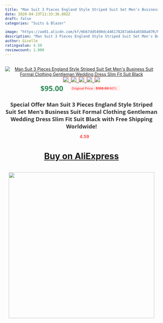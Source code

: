```yaml
---
title: "Man Suit 3 Pieces England Style Striped Suit Set Men's Business Suit Formal Clothing Gentleman Wedding Dress Slim Fit Suit Black"
date: 2020-04-23T11:33:36.892Z
draft: false
categories: "Suits & Blazer"

image: "https://ae01.alicdn.com/kf/Hb67dd5490dc446178287a6b4a0388a07R/Man-Suit-3-Pieces-England-Style-Striped-Suit-Set-Men-s-Business-Suit-Formal-Clothing-Gentleman.jpg"
description: "Man Suit 3 Pieces England Style Striped Suit Set Men's Business Suit Formal Clothing Gentleman Wedding Dress Slim Fit Suit Black"
author: Giselle
ratingvalue: 4.59
reviewcount: 1.000
---
```

<br>
<div style="text-align: center;">
<a href="https://s.click.aliexpress.com/e/_AYlBu1" target="_blank" rel="nofollow noopener noreferrer"><img alt="Man Suit 3 Pieces England Style Striped Suit Set Men's Business Suit Formal Clothing Gentleman Wedding Dress Slim Fit Suit Black" class="magnifier-image" src="https://ae01.alicdn.com/kf/Hb67dd5490dc446178287a6b4a0388a07R/Man-Suit-3-Pieces-England-Style-Striped-Suit-Set-Men-s-Business-Suit-Formal-Clothing-Gentleman.jpg_640x640.jpg">
<br>
<img style="border:1px solid salmon" src="https://ae01.alicdn.com/kf/Hb67dd5490dc446178287a6b4a0388a07R/Man-Suit-3-Pieces-England-Style-Striped-Suit-Set-Men-s-Business-Suit-Formal-Clothing-Gentleman.jpg_120x120.jpg">&nbsp;&nbsp;<img style="border:1px solid salmon" src="https://ae01.alicdn.com/kf/H9aec771fab3d46e8bf633717b4cb382aM/Man-Suit-3-Pieces-England-Style-Striped-Suit-Set-Men-s-Business-Suit-Formal-Clothing-Gentleman.jpg_120x120.jpg">&nbsp;&nbsp;<img style="border:1px solid salmon" src="https://ae01.alicdn.com/kf/H83bf84e1eec24ac49b211f911230080cG/Man-Suit-3-Pieces-England-Style-Striped-Suit-Set-Men-s-Business-Suit-Formal-Clothing-Gentleman.jpg_120x120.jpg">&nbsp;&nbsp;<img style="border:1px solid salmon" src="https://ae01.alicdn.com/kf/He463b524673445688147715c7c62d1a5V/Man-Suit-3-Pieces-England-Style-Striped-Suit-Set-Men-s-Business-Suit-Formal-Clothing-Gentleman.jpg_120x120.jpg">&nbsp;&nbsp;<img style="border:1px solid salmon" src="https://ae01.alicdn.com/kf/Hda1659506be442169b496a5b915c9d553/Man-Suit-3-Pieces-England-Style-Striped-Suit-Set-Men-s-Business-Suit-Formal-Clothing-Gentleman.jpg_120x120.jpg"></a></div><br0>
<div style="text-align: center;"><span style="background-color: white; border: 0px; box-sizing: border-box; color: seagreen; display: inline-block; font-family: &quot;open sans&quot; , &quot;arial&quot; , &quot;helvetica&quot; , sans-serif , &quot;heiti&quot;; font-size: 24px; font-stretch: inherit; font-weight: 700; line-height: inherit; margin: 0px 10px 0px 0px; padding: 0px; vertical-align: middle;">$95.00 </span>
<span style="background: rgb(255 , 241 , 241); border-radius: 3px; border: 0px; box-sizing: border-box; color: #ff4747; display: inline-block; font-family: inherit; font-size: 12px; font-stretch: inherit; font-style: inherit; font-variant: inherit; font-weight: 600; line-height: inherit; margin: 0px; padding: 2px 5px; transform: scale(0.9); vertical-align: middle;">Original Price : <b style="text-decoration: line-through;">$189.99 </b> 50%&nbsp;&nbsp;</span></div>
<h1 style="color: #333333; display: inline-block; font-family: &quot;open sans&quot; , &quot;arial&quot; , &quot;helvetica&quot; , sans-serif , &quot;heiti&quot;; font-size: 18px; font-stretch: inherit; font-weight: 700; text-align: center;">Special Offer Man Suit 3 Pieces England Style Striped Suit Set Men's Business Suit Formal Clothing Gentleman Wedding Dress Slim Fit Suit Black with Free Shipping Worldwide!</h1>
<div style="color: #ff4747; text-align: center;">
<img src="https://4.bp.blogspot.com/-M0ZcTcb-5uY/XleCXlxnR4I/AAAAAAAAAEc/OrjgMkXV1oMQFaCRZj5HQwOCBcu3w1FegCPcBGAYYCw/s1600/star.png" style="height: 15px;">&nbsp;<b>4.59</b></div>
<div class="button_cont" align="center"><a class="buynow_a" href="https://s.click.aliexpress.com/e/_AYlBu1" target="_blank" rel="nofollow noopener noreferrer"><H1>Buy on AliExpress</H1></a></div><br>
<div class="separator" style="clear: both; text-align: center;">
<img src="https://lh3.googleusercontent.com/-pTy5HemUv9M/XlePHvY0dAI/AAAAAAAAAE4/0nX5iRUoIWY8eMW9Dpxeirr157OZliDIgCLcBGAsYHQ/s1600/badge.gif" width="480">
</div>
